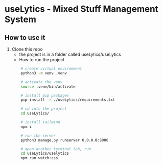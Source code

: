 # useLytics - Mixed Stuff Management System

## How to use it

1. Clone this repo
    - the project is in a folder called useLytics/useLytics
    - How to run the project
    ```bash
        # create virtual environment
        python3 -m venv .venv

        # activate the venv
        source .venv/bin/activate

        # install pip packages
        pip install -r ./useLytics/requirements.txt

        # cd into the project
        cd useLytics/

        # install tailwind
        npm i

        # run the server
        python3 manage.py runserver 0.0.0.0:8000

        # open another terminal tab, run
        cd useLytics/uselytics
        npm run watch:css
    ```
